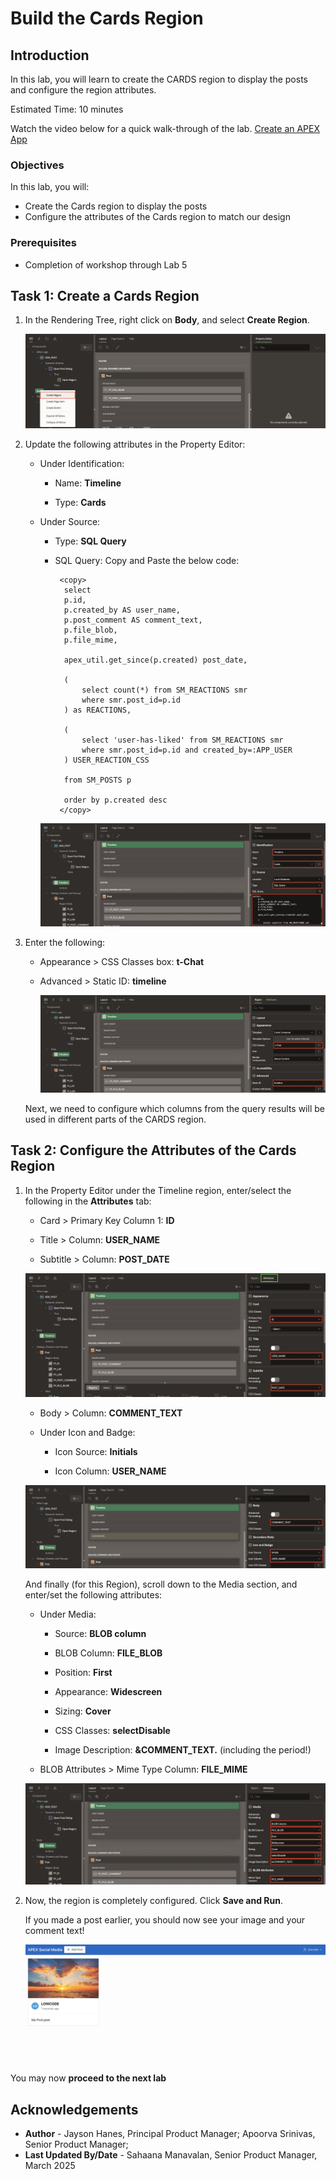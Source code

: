 # Build the Cards Region

## Introduction

In this lab, you will learn to create the CARDS region to display the posts and configure the region attributes.

Estimated Time: 10 minutes

Watch the video below for a quick walk-through of the lab.
[Create an APEX App](videohub:1_cmdi0d57)

### Objectives

In this lab, you will:

- Create the Cards region to display the posts
- Configure the attributes of the Cards region to match our design

### Prerequisites

- Completion of workshop through Lab 5

## Task 1: Create a Cards Region

1. In the Rendering Tree, right click on **Body**, and
select **Create Region**.

    ![Create region option](images/create-region-s.png)

2. Update the following attributes in the Property Editor:

    - Under Identification:

         - Name: **Timeline**

         - Type: **Cards**

    - Under Source:

        - Type: **SQL Query**

        - SQL Query: Copy and Paste the below code:

          ```
           <copy>
            select
            p.id,
            p.created_by AS user_name,
            p.post_comment AS comment_text,
            p.file_blob,
            p.file_mime,

            apex_util.get_since(p.created) post_date,

            (
                select count(*) from SM_REACTIONS smr
                where smr.post_id=p.id
            ) as REACTIONS,

            (
                select 'user-has-liked' from SM_REACTIONS smr
                where smr.post_id=p.id and created_by=:APP_USER
            ) USER_REACTION_CSS

            from SM_POSTS p

            order by p.created desc
           </copy>
          ```

      ![Property Editor](images/title-type1.png)

3. Enter the following:

    - Appearance > CSS Classes box: **t-Chat**

    - Advanced > Static ID: **timeline**

        ![Property editor](images/appearance1.png)

    Next, we need to configure which columns from the query results will be used in different parts of the CARDS region.

## Task 2: Configure the Attributes of the Cards Region

1. In the Property Editor under the Timeline region, enter/select the following in the **Attributes** tab:

    - Card > Primary Key Column 1: **ID**

    - Title > Column: **USER_NAME**

    - Subtitle > Column: **POST_DATE**

    ![Attributes in Property Editor](images/attributes-11.png)

    - Body > Column: **COMMENT_TEXT**

    - Under Icon and Badge:

        - Icon Source: **Initials**

        - Icon Column: **USER_NAME**

    ![Attributes in Property Editor](images/attributes-21.png)

    And finally (for this Region), scroll down to the Media section, and enter/set the following attributes:

    - Under Media:

        - Source: **BLOB column**

        - BLOB Column: **FILE_BLOB**

        - Position: **First**

        - Appearance: **Widescreen**

        - Sizing: **Cover**

        - CSS Classes: **selectDisable**

        - Image Description: **&COMMENT_TEXT.** (including the period!)

    - BLOB Attributes > Mime Type Column: **FILE_MIME**

    ![Attributes in Property Editor](images/attributes-31.png)

2. Now, the region is completely configured. Click **Save and Run**.

     If you made a post earlier, you should now see your image and your comment text!

    ![Running app](images/run-app1.png)

You may now **proceed to the next lab**

## Acknowledgements

- **Author** - Jayson Hanes, Principal Product Manager; Apoorva Srinivas, Senior Product Manager;
- **Last Updated By/Date** - Sahaana Manavalan, Senior Product Manager, March 2025
